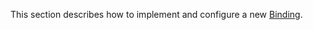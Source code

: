 This section describes how to implement and configure a new [Binding](../blob/develop/src/main/java/org/n52/iceland/binding/Binding.java).